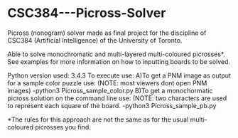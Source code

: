 # CSC384---Picross-Solver

Picross (nonogram) solver made as final project for the discipline of CSC384 (Artificial Intelligence) of the  University of Toronto. 

Able to solve monochromatic and multi-layered multi-coloured picrosses*. See examples for more information on how to inputting boards to be solved.

Python version used: 3.4.3
To execute use: 
	A)To get a PNM image as output for a sample color puzzle use: (NOTE: most viewers dont open PNM images)
	-python3 Picross_sample_color.py
	B)To get a monochormatic picross solution on the command line use: (NOTE: two characters are used to represent each square of the board.
	-python3 Picross_sample_pb.py 

*The rules for this approach are not the same as for the usual multi-coloured picrosses you find.
